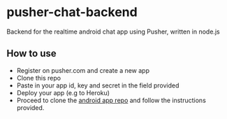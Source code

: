 # pusher-chat-backend
Backend for the realtime android chat app using Pusher, written in node.js

## How to use
- Register on pusher.com and create a new app
- Clone this repo
- Paste in your app id, key and secret in the field provided
- Deploy your app (e.g to Heroku)
- Proceed to clone the [android app repo](https://github.com/emmanuelkehinde/pusher-chat-android) and follow the instructions provided.
